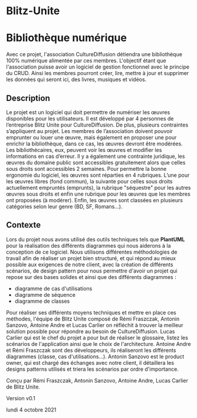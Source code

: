 # Blitz-Unite

# Bibliothèque numérique

Avec ce projet, l'association CultureDiffusion détiendra une bibliothèque 100% numérique alimentée par ces membres. L'objectif étant que l'association puisse avoir un logiciel de gestion fonctionnel avec le principe du CRUD. Ainsi les membres pourront créer, lire, mettre à jour et supprimer les données qui seront ici, des livres, musiques et vidéos.

## Description

Le projet est un logiciel qui doit permettre de numériser les œuvres disponibles pour les utilisateurs. Il est développé par 4 personnes de l’entreprise Blitz Unite pour CultureDiffusion. De plus, plusieurs contraintes s’appliquent au projet. Les membres de l’association doivent pouvoir emprunter ou louer une œuvre, mais également en proposer une pour enrichir la bibliothèque, dans ce cas, les œuvres devront être modérées. Les bibliothécaires, eux, peuvent voir les œuvres et modifier les informations en cas d’erreur. Il y a également une contrainte juridique, les œuvres du domaine public sont accessibles gratuitement alors que celles sous droits sont accessibles 2 semaines. Pour permettre la bonne ergonomie du logiciel, les œuvres sont réparties en 4 rubriques. L’une pour les œuvres libres (fond commun), la suivante pour celles sous droits actuellement empruntés (emprunts), la rubrique "séquestre" pour les autres œuvres sous droits et enfin une rubrique pour les œuvres que les membres ont proposées (à modérer). Enfin, les œuvres sont classées en plusieurs catégories selon leur genre (BD, SF, Romans…).

## Contexte

Lors du projet nous avons utilisé des outils techniques tels que **PlantUML** pour la réalisation des différents diagrammes qui nous aiderons à la conception de ce logiciel. Nous utilisons différentes méthodologies de travail afin de réaliser un projet bien structuré, et qui répond au mieux possible aux exigences de notre client, avec la création de différents scénarios, de design pattern pour nous permettre d'avoir un projet qui repose sur des bases solides et ainsi que des différents diagrammes :

  - diagramme de cas d'utilisations
  - diagramme de séquence
  - diagramme de classes

Pour réaliser ses différents moyens techniques et mettre en place ces méthodes, l'équipe de Blitz Unite composé de Rémi Fraszczak, Antonin Sanzovo, Antoine Andre et  Lucas Carlier on réfléchit à trouver la meilleur solution possible pour répondre au besoin de CultureDiffusion.
Lucas Carlier qui est le chef du projet a pour but de réaliser le glossaire, listez les scénarios de l'application ainsi que le choix de l'architecture.
Antoine Andre et Rémi Fraszczak sont des développeurs, ils réaliseront les différents diagrammes (classe, cas d'utilisations...).
Antonin Sanzovo est le product owner, qui est chargé des échanges avec notre client, il détaillera les designs patterns utilisés et triera les scénarios par ordre d'importance.

Conçu par Rémi Fraszczak, Antonin Sanzovo, Antoine Andre, Lucas Carlier de Blitz Unite.

Version v0.1

lundi 4 octobre 2021
